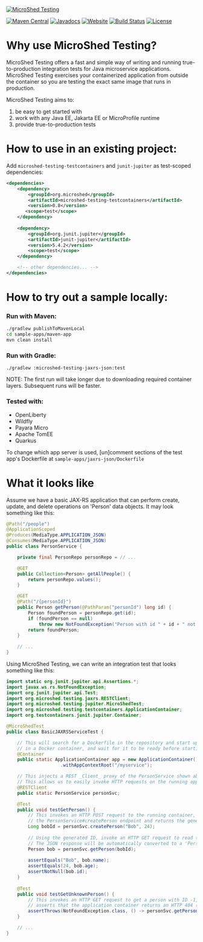 [![MicroShed Testing](docs/images/microshed-testing.png)](http://microshed.org/microshed-testing)

[![Maven Central](https://img.shields.io/maven-central/v/org.microshed/microshed-testing-testcontainers.svg?label=Maven%20Central)](https://mvnrepository.com/artifact/org.microshed/microshed-testing-testcontainers)
[![Javadocs](https://www.javadoc.io/badge/org.microshed/microshed-testing-testcontainers.svg)](https://www.javadoc.io/doc/org.microshed/microshed-testing-testcontainers)
[![Website](https://img.shields.io/website/http/microshed.org/microshed-testing?up_color=informational)](http://microshed.org/microshed-testing)
[![Build Status](https://travis-ci.org/MicroShed/microshed-testing.svg?branch=master)](https://travis-ci.org/MicroShed/microshed-testing)
[![License](https://img.shields.io/badge/License-ASL%202.0-green.svg)](https://opensource.org/licenses/Apache-2.0)

# Why use MicroShed Testing?

MicroShed Testing offers a fast and simple way of writing and running true-to-production integration
tests for Java microservice applications. MicroShed Testing exercises your containerized application
from outside the container so you are testing the exact same image that runs in production.

MicroShed Testing aims to:
1. be easy to get started with
1. work with any Java EE, Jakarta EE or MicroProfile runtime
1. provide true-to-production tests

# How to use in an existing project:

Add `microshed-testing-testcontainers` and `junit-jupiter` as test-scoped dependencies:
```xml
<dependencies>
    <dependency>
        <groupId>org.microshed</groupId>
        <artifactId>microshed-testing-testcontainers</artifactId>
        <version>0.8</version>
       <scope>test</scope>
    </dependency>
    
    <dependency>
        <groupId>org.junit.jupiter</groupId>
        <artifactId>junit-jupiter</artifactId>
        <version>5.4.2</version>
        <scope>test</scope>
    </dependency>

    <!-- other dependencies... -->
</dependencies>
```

# How to try out a sample locally:

### Run with Maven:
```bash
./gradlew publishToMavenLocal
cd sample-apps/maven-app
mvn clean install
```

### Run with Gradle:
```
./gradlew :microshed-testing-jaxrs-json:test
```

NOTE: The first run will take longer due to downloading required container layers. Subsequent runs will be faster.

### Tested with:
- OpenLiberty
- Wildfly
- Payara Micro
- Apache TomEE
- Quarkus

To change which app server is used, [un]comment sections of the test app's Dockerfile at `sample-apps/jaxrs-json/Dockerfile`

# What it looks like

Assume we have a basic JAX-RS application that can perform create, update, and delete
operations on 'Person' data objects. It may look something like this:

```java
@Path("/people")
@ApplicationScoped
@Produces(MediaType.APPLICATION_JSON)
@Consumes(MediaType.APPLICATION_JSON)
public class PersonService {

    private final PersonRepo personRepo = // ...

    @GET
    public Collection<Person> getAllPeople() {
        return personRepo.values();
    }

    @GET
    @Path("/{personId}")
    public Person getPerson(@PathParam("personId") long id) {
        Person foundPerson = personRepo.get(id);
        if (foundPerson == null)
            throw new NotFoundException("Person with id " + id + " not found.");
        return foundPerson;
    }
    
    // ...
}
```

Using MicroShed Testing, we can write an integration test that looks something like this:

```java
import static org.junit.jupiter.api.Assertions.*;
import javax.ws.rs.NotFoundException;
import org.junit.jupiter.api.Test;
import org.microshed.testing.jaxrs.RESTClient;
import org.microshed.testing.jupiter.MicroShedTest;
import org.microshed.testing.testcontainers.ApplicationContainer;
import org.testcontainers.junit.jupiter.Container;

@MicroShedTest
public class BasicJAXRSServiceTest {

    // This will search for a Dockerfile in the repository and start up the application
    // in a Docker container, and wait for it to be ready before starting the tests.
    @Container
    public static ApplicationContainer app = new ApplicationContainer()
                    .withAppContextRoot("/myservice");

    // This injects a REST _Client_ proxy of the PersonService shown above
    // This allows us to easily invoke HTTP requests on the running application container
    @RESTClient
    public static PersonService personSvc;

    @Test
    public void testGetPerson() {
        // This invokes an HTTP POST request to the running container, which triggers
        // the PersonService#createPerson endpoint and returns the generated ID
        Long bobId = personSvc.createPerson("Bob", 24);
        
        // Using the generated ID, invoke an HTTP GET request to read the record we just created
        // The JSON response will be automatically converted to a 'Person' object using JSON-B 
        Person bob = personSvc.getPerson(bobId);
        
        assertEquals("Bob", bob.name);
        assertEquals(24, bob.age);
        assertNotNull(bob.id);
    }
    
    @Test
    public void testGetUnknownPerson() {
        // This invokes an HTTP GET request to get a person with ID -1, which does not exist
        // asserts that the application container returns an HTTP 404 (not found) exception
        assertThrows(NotFoundException.class, () -> personSvc.getPerson(-1L));
    }

    // ...
}
```

